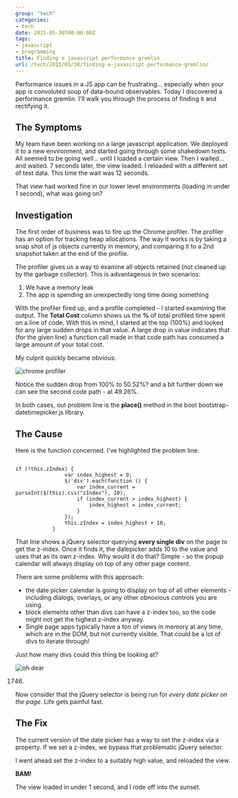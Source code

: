 ```yaml
---
group: "tech"
categories:
- tech
date: 2015-05-30T00:00:00Z
tags:
- javascript
- programming
title: Finding a javascript performance gremlin
url: /tech/2015/05/30/finding-a-javascript-performance-gremlin/
---
```




Performance issues in a JS app can be frustrating... especially when your app is convoluted soup of data-bound observables. Today I discovered a performance gremlin. I'll walk you through the process of finding it and rectifying it.

<!--more-->

## The Symptoms

My team have been working on a large javascript application. We deployed it to a new environment, and started going through some shakedown tests. All seemed to be going well... until I loaded a certain view. Then I waited... and waited. 7 seconds later, the view loaded. I reloaded with a different set of test data. This time the wait was 12 seconds.

That view had worked fine in our lower level environments (loading in under 1 second), what was going on?

## Investigation

The first order of business was to fire up the Chrome profiler. The profiler has an option for tracking heap allocations. The way it works is by taking a snap shot of js objects currently in memory, and comparing it to a 2nd snapshot taken at the end of the profile.

The profiler gives us a way to examine all objects retained (not cleaned up by the garbage collector). This is advantageous in two scenarios:

1. We have a memory leak
2. The app is spending an unexpectedly long time doing something

With the profiler fired up, and a profile completed - I started examining the output. The **Total Cost** column shows us the **%** of total profiled time spent on a line of code. With this in mind, I started at the top (100%) and looked for any large sudden drops in that value. A large drop in value indicates that (for the given line) a function call made in that code path has consumed a large amount of your total cost.

My culprit quickly became obvious:

<img class="pure-img blog-img " src="/images/dev/perf4.png" alt="chrome profiler">

Notice the sudden drop from 100% to 50.52%? and a bit further down we can see the second code path - at 49.26%.

In both cases, out problem line is the **place()** method in the boot bootstrap-datetimepicker.js library.

## The Cause

Here is the function concerned. I've highlighted the problem line:

<pre class="line-numbers" data-line="3"><code class="language-javascript">
if (!this.zIndex) {
				var index_highest = 0;
				$('div').each(function () {
					var index_current = parseInt($(this).css("zIndex"), 10);
					if (index_current > index_highest) {
						index_highest = index_current;
					}
				});
				this.zIndex = index_highest + 10;
			}
</code></pre>

That line shows a jQuery selector querying **every single div** on the page to get the z-index. Once it finds it, the datepicker adds 10 to the value and uses that as its own z-index. Why would it do that? Simple - so the popup calendar will always display on top of any other page content.

There are some problems with this approach:

* the date picker calendar is going to display on top of all other elements - including dialogs, overlays, or any other obnoxious controls you are using.
* block elements other than divs can have a z-index too, so the code might not get the highest z-index anyway.
* Single page apps typically have a ton of views in memory at any time, which are in the DOM, but not currently visible. That could be a lot of divs to iterate through!

Just how many divs could this thing be looking at?

<img class="blog-img " src="/images/dev/perf3.png" alt="oh dear">

1746.

Now consider that the jQuery selector is being run for *every date picker on the page*. Life gets painful fast.

## The Fix

The current version of the date picker has a way to set the z-index via a property. If we set a z-index, we bypass that problematic jQuery selector.

I went ahead set the z-index to a suitably high value, and reloaded the view.

**BAM!**

The view loaded in under 1 second, and I rode off into the sunset.
